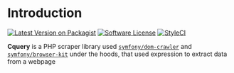 # Introduction

[![Latest Version on Packagist](https://img.shields.io/packagist/v/cacing69/cquery.svg)](https://packagist.org/packages/cacing69/cquery)
[![Software License](https://img.shields.io/badge/license-MIT-brightgreen.svg)](LICENSE.md)
[![StyleCI](https://styleci.io/repos/681557305/shield)](https://styleci.io/repos/681557305)

**Cquery** is a PHP scraper library used [`symfony/dom-crawler`](https://github.com/symfony/dom-crawler) and [`symfony/browser-kit`](https://github.com/symfony/browser-kit) under the hoods, that used expression to extract data from a webpage
